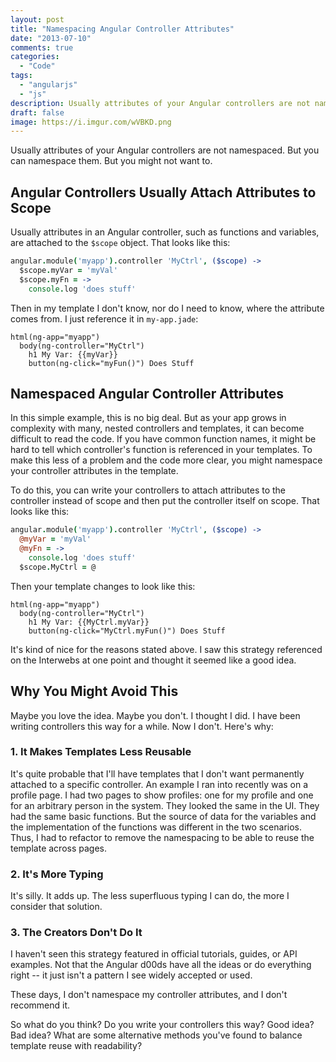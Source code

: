```yaml
---
layout: post
title: "Namespacing Angular Controller Attributes"
date: "2013-07-10"
comments: true
categories:
  - "Code"
tags:
  - "angularjs"
  - "js"
description: Usually attributes of your Angular controllers are not namespaced.  But you can namespace them.  But you might not want to.
draft: false
image: https://i.imgur.com/wVBKD.png
---
```


Usually attributes of your Angular controllers are not namespaced.  But you can namespace them.  But you might not want to.

<!--more-->

## Angular Controllers Usually Attach Attributes to Scope

Usually attributes in an Angular controller, such as functions and variables, are attached to the `$scope` object.  That looks like this:

```coffeescript
angular.module('myapp').controller 'MyCtrl', ($scope) ->
  $scope.myVar = 'myVal'
  $scope.myFn = ->
    console.log 'does stuff'
```

Then in my template I don't know, nor do I need to know, where the attribute comes from.  I just reference it in `my-app.jade`:

```haml
html(ng-app="myapp")
  body(ng-controller="MyCtrl")
    h1 My Var: {{myVar}}
    button(ng-click="myFun()") Does Stuff
```

## Namespaced Angular Controller Attributes

In this simple example, this is no big deal.  But as your app grows in complexity with many, nested controllers and templates, it can become difficult to read the code.  If you have common function names, it might be hard to tell which controller's function is referenced in your templates.  To make this less of a problem and the code more clear, you might namespace your controller attributes in the template.

To do this, you can write your controllers to attach attributes to the controller instead of scope and then put the controller itself on scope.  That looks like this:

```coffeescript
angular.module('myapp').controller 'MyCtrl', ($scope) ->
  @myVar = 'myVal'
  @myFn = ->
    console.log 'does stuff'
  $scope.MyCtrl = @
```

Then your template changes to look like this:

```haml
html(ng-app="myapp")
  body(ng-controller="MyCtrl")
    h1 My Var: {{MyCtrl.myVar}}
    button(ng-click="MyCtrl.myFun()") Does Stuff
```

It's kind of nice for the reasons stated above.  I saw this strategy referenced on the Interwebs at one point and thought it seemed like a good idea.

## Why You Might Avoid This

Maybe you love the idea.  Maybe you don't.  I thought I did.  I have been writing controllers this way for a while.  Now I don't.  Here's why:

### 1. It Makes Templates Less Reusable

It's quite probable that I'll have templates that I don't want permanently attached to a specific controller.  An example I ran into recently was on a profile page.  I had two pages to show profiles: one for my profile and one for an arbitrary person in the system.  They looked the same in the UI.  They had the same basic functions.  But the source of data for the variables and the implementation of the functions was different in the two scenarios.  Thus, I had to refactor to remove the namespacing to be able to reuse the template across pages.

### 2. It's More Typing

It's silly.  It adds up.  The less superfluous typing I can do, the more I consider that solution.

### 3. The Creators Don't Do It

I haven't seen this strategy featured in official tutorials, guides, or API examples.  Not that the Angular d00ds have all the ideas or do everything right -- it just isn't a pattern I see widely accepted or used.

These days, I don't namespace my controller attributes, and I don't recommend it.

So what do you think?  Do you write your controllers this way?  Good idea?  Bad idea?  What are some alternative methods you've found to balance template reuse with readability?
